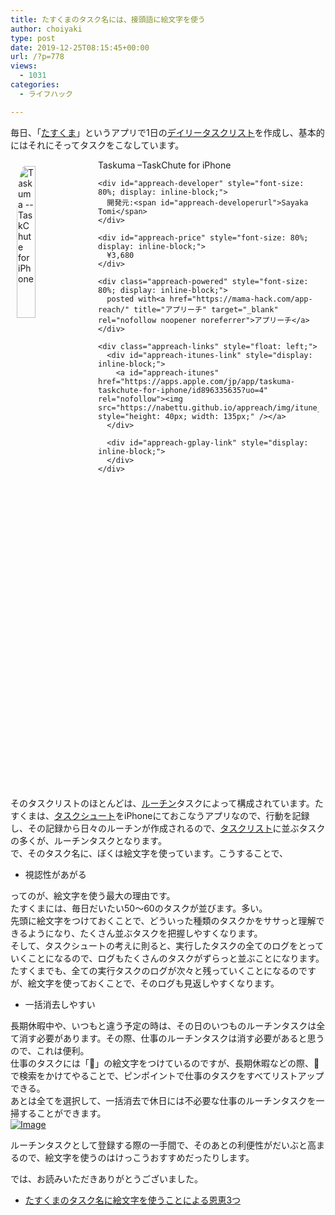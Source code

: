 ```yaml
---
title: たすくまのタスク名には、接頭語に絵文字を使う
author: choiyaki
type: post
date: 2019-12-25T08:15:45+00:00
url: /?p=778
views:
  - 1031
categories:
  - ライフハック

---
```

毎日、「[たすくま][1]」というアプリで1日の[デイリータスクリスト][2]を作成し、基本的にはそれにそってタスクをこなしています。

<div id="appreach-box" style="text-align: left;">
  <img src="https://i0.wp.com/is4-ssl.mzstatic.com/image/thumb/Purple123/v4/bf/86/bb/bf86bb03-02d3-4d2c-90ae-a1f1eb06b136/source/512x512bb.jpg?w=660&#038;ssl=1" alt="Taskuma --TaskChute for iPhone" id="appreach-image" style="float: left; margin: 10px; width: 25%; max-width: 120px; border-top-left-radius: 10%; border-top-right-radius: 10%; border-bottom-right-radius: 10%; border-bottom-left-radius: 10%;" data-recalc-dims="1" /></p> 
  
  <div class="appreach-info" style="margin: 10px;">
    <div id="appreach-appname">
      Taskuma &#8211;TaskChute for iPhone
    </div>
    
    <div id="appreach-developer" style="font-size: 80%; display: inline-block;">
      開発元:<span id="appreach-developerurl">Sayaka Tomi</span>
    </div>
    
    <div id="appreach-price" style="font-size: 80%; display: inline-block;">
      ¥3,680
    </div>
    
    <div class="appreach-powered" style="font-size: 80%; display: inline-block;">
      posted with<a href="https://mama-hack.com/app-reach/" title="アプリーチ" target="_blank" rel="nofollow noopener noreferrer">アプリーチ</a>
    </div>
    
    <div class="appreach-links" style="float: left;">
      <div id="appreach-itunes-link" style="display: inline-block;">
        <a id="appreach-itunes" href="https://apps.apple.com/jp/app/taskuma-taskchute-for-iphone/id896335635?uo=4" rel="nofollow"><img src="https://nabettu.github.io/appreach/img/itune_ja.svg" style="height: 40px; width: 135px;" /></a>
      </div>
      
      <div id="appreach-gplay-link" style="display: inline-block;">
      </div>
    </div>
  </div>
  
  <div class="appreach-footer" style="margin-bottom: 10px; clear: left;">
  </div>
</div>

そのタスクリストのほとんどは、[ルーチン][3]タスクによって構成されています。たすくまは、[タスクシュート][4]をiPhoneにておこなうアプリなので、行動を記録し、その記録から日々のルーチンが作成されるので、[タスクリスト][5]に並ぶタスクの多くが、ルーチンタスクとなります。  
で、そのタスク名に、ぼくは絵文字を使っています。こうすることで、

  * 視認性があがる

ってのが、絵文字を使う最大の理由です。  
たすくまには、毎日だいたい50〜60のタスクが並びます。多い。  
先頭に絵文字をつけておくことで、どういった種類のタスクかをササっと理解できるようになり、たくさん並ぶタスクを把握しやすくなります。  
そして、タスクシュートの考えに則ると、実行したタスクの全てのログをとっていくことになるので、ログもたくさんのタスクがずらっと並ぶことになります。たすくまでも、全ての実行タスクのログが次々と残っていくことになるのですが、絵文字を使っておくことで、そのログも見返しやすくなります。

  * 一括消去しやすい

長期休暇中や、いつもと違う予定の時は、その日のいつものルーチンタスクは全て消す必要があります。その際、仕事のルーチンタスクは消す必要があると思うので、これは便利。  
仕事のタスクには「&#x1f3eb;」の絵文字をつけているのですが、長期休暇などの際、&#x1f3eb;で検索をかけてやることで、ピンポイントで仕事のタスクをすべてリストアップできる。  
あとは全てを選択して、一括消去で休日には不必要な仕事のルーチンタスクを一掃することができます。  
[![Image][6]][7]

ルーチンタスクとして登録する際の一手間で、そのあとの利便性がだいぶと高まるので、絵文字を使うのはけっこうおすすめだったりします。

では、お読みいただきありがとうございました。

  * [たすくまのタスク名に絵文字を使うことによる恩恵3つ][8]

 [1]: https://scrapbox.io/choiyaki-hondana/%E3%81%9F%E3%81%99%E3%81%8F%E3%81%BE
 [2]: https://scrapbox.io/choiyaki-hondana/%E3%83%87%E3%82%A4%E3%83%AA%E3%83%BC%E3%82%BF%E3%82%B9%E3%82%AF%E3%83%AA%E3%82%B9%E3%83%88
 [3]: https://scrapbox.io/choiyaki-hondana/%E3%83%AB%E3%83%BC%E3%83%81%E3%83%B3
 [4]: https://scrapbox.io/choiyaki-hondana/%E3%82%BF%E3%82%B9%E3%82%AF%E3%82%B7%E3%83%A5%E3%83%BC%E3%83%88
 [5]: https://scrapbox.io/choiyaki-hondana/%E3%82%BF%E3%82%B9%E3%82%AF%E3%83%AA%E3%82%B9%E3%83%88
 [6]: https://gyazo.com/8e085a2227d875682e8a16714e97d856/thumb/1000
 [7]: https://gyazo.com/8e085a2227d875682e8a16714e97d856
 [8]: https://scrapbox.io/choiyaki-hondana/%E3%81%9F%E3%81%99%E3%81%8F%E3%81%BE%E3%81%AE%E3%82%BF%E3%82%B9%E3%82%AF%E5%90%8D%E3%81%AB%E7%B5%B5%E6%96%87%E5%AD%97%E3%82%92%E4%BD%BF%E3%81%86%E3%81%93%E3%81%A8%E3%81%AB%E3%82%88%E3%82%8B%E6%81%A9%E6%81%B53%E3%81%A4